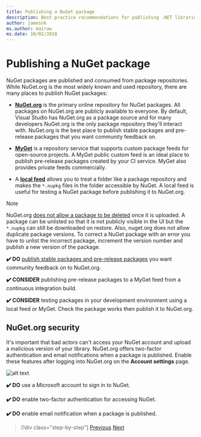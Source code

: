 ```yaml
---
title: Publishing a NuGet package
description: Best practice recommendations for publishing .NET libraries to NuGet.
author: jamesnk
ms.author: mairaw
ms.date: 10/02/2018
---
```

# Publishing a NuGet package

NuGet packages are published and consumed from package repositories. While NuGet.org is the most widely known and used repository, there are many places to publish NuGet packages:

* **[NuGet.org](https://www.nuget.org/)** is the primary online repository for NuGet packages. All packages on NuGet.org are publicly available to everyone. By default, Visual Studio has NuGet.org as a package source and for many developers NuGet.org is the only package repository they'll interact with. NuGet.org is the best place to publish stable packages and pre-release packages that you want community feedback on.

* **[MyGet](https://myget.org/)** is a repository service that supports custom package feeds for open-source projects. A MyGet public custom feed is an ideal place to publish pre-release packages created by your CI service. MyGet also provides private feeds commercially.

* A **[local feed](/nuget/hosting-packages/local-feeds)** allows you to treat a folder like a package repository and makes the `*.nupkg` files in the folder accessible by NuGet. A local feed is useful for testing a NuGet package before publishing it to NuGet.org.

> [!NOTE]
> NuGet.org [does not allow a package to be deleted](/nuget/policies/deleting-packages) once it is uploaded. A package can be unlisted so that it is not publicly visible in the UI but the `*.nupkg` can still be downloaded on restore. Also, nuget.org does not allow duplicate package versions. To correct a NuGet package with an error you have to unlist the incorrect package, increment the version number and publish a new version of the package.

**✔️ DO** [publish stable packages and pre-release packages](/nuget/create-packages/publish-a-package) you want community feedback on to NuGet.org.

**✔️ CONSIDER** publishing pre-release packages to a MyGet feed from a continuous integration build.

**✔️ CONSIDER** testing packages in your development environment using a local feed or MyGet. Check the package works then publish it to NuGet.org.

## NuGet.org security

It's important that bad actors can't access your NuGet account and upload a malicious version of your library. NuGet.org offers two-factor authentication and email notifications when a package is published. Enable these features after logging into NuGet.org on the **Account settings** page.

![alt text](./media/publish-nuget-package/nuget-2fa.png "NuGet Account Security")

**✔️ DO** use a Microsoft account to sign in to NuGet.

**✔️ DO** enable two-factor authentication for accessing NuGet.

**✔️ DO** enable email notification when a package is published.

>[!div class="step-by-step"]
>[Previous](sourcelink.md)
>[Next](versioning.md)
